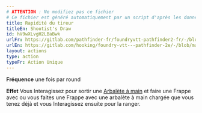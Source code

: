 ```yaml
---
# ATTENTION : Ne modifiez pas ce fichier
# Ce fichier est généré automatiquement par un script d'après les données du module Foundry VTT officiel et de sa traduction
title: Rapidité du tireur
titleEn: Shootist's Draw
id: hV9wXLvgH2LBaBwk
urlFr: https://gitlab.com/pathfinder-fr/foundryvtt-pathfinder2-fr/-/blob/master/data/actions/hV9wXLvgH2LBaBwk.htm
urlEn: https://gitlab.com/hooking/foundry-vtt---pathfinder-2e/-/blob/master/packs/data/actions.db/shootist-s-draw.json
layout: actions
type: action
typeFr: Action Unique
---
```

**Fréquence** une fois par round

**Effet** Vous Interagissez pour sortir une [Arbalète à main](../équipements/arbalète-de-poing.md) et faire une Frappe avec ou vous faites une Frappe avec une arbalète à main chargée que vous tenez déjà et vous Interagissez ensuite pour la ranger.

